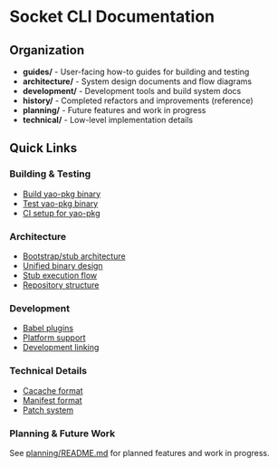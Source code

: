 # Socket CLI Documentation

## Organization

- **guides/** - User-facing how-to guides for building and testing
- **architecture/** - System design documents and flow diagrams
- **development/** - Development tools and build system docs
- **history/** - Completed refactors and improvements (reference)
- **planning/** - Future features and work in progress
- **technical/** - Low-level implementation details

## Quick Links

### Building & Testing
- [Build yao-pkg binary](guides/yao-pkg-build.md)
- [Test yao-pkg binary](guides/testing-yao-pkg.md)
- [CI setup for yao-pkg](guides/yao-pkg-ci.md)

### Architecture
- [Bootstrap/stub architecture](architecture/bootstrap-stub.md)
- [Unified binary design](architecture/unified-binary.md)
- [Stub execution flow](architecture/stub-execution.md)
- [Repository structure](architecture/repository.md)

### Development
- [Babel plugins](development/babel-plugins.md)
- [Platform support](development/platform-support.md)
- [Development linking](development/linking.md)

### Technical Details
- [Cacache format](technical/cacache-format.md)
- [Manifest format](technical/manifest-format.md)
- [Patch system](technical/patch-cacache.md)

### Planning & Future Work
See [planning/README.md](planning/README.md) for planned features and work in progress.
